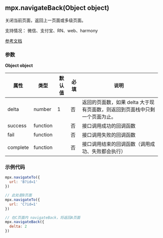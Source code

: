## mpx.navigateBack(Object object)

关闭当前页面，返回上一页面或多级页面。

支持情况： 微信、支付宝、RN、web、harmony

[参考文档](https://developers.weixin.qq.com/miniprogram/dev/api/route/wx.navigateBack.html)

### 参数

**Object object**

| 属性      | 类型     | 默认值 | 必填 | 说明 |
|-----------|----------|--------|------|------|
| delta     | number   | 1      | 否   | 返回的页面数，如果 delta 大于现有页面数，则返回到页面栈中只剩一个页面为止。 |
| success   | function |        | 否   | 接口调用成功的回调函数 |
| fail      | function |        | 否   | 接口调用失败的回调函数 |
| complete  | function |        | 否   | 接口调用结束的回调函数（调用成功、失败都会执行） |


### 示例代码
```js
mpx.navigateTo({
  url: 'B?id=1'
})

// 此处是B页面
mpx.navigateTo({
  url: 'C?id=1'
})

// 在C页面内 navigateBack，将返回A页面
mpx.navigateBack({
  delta: 2
})

```